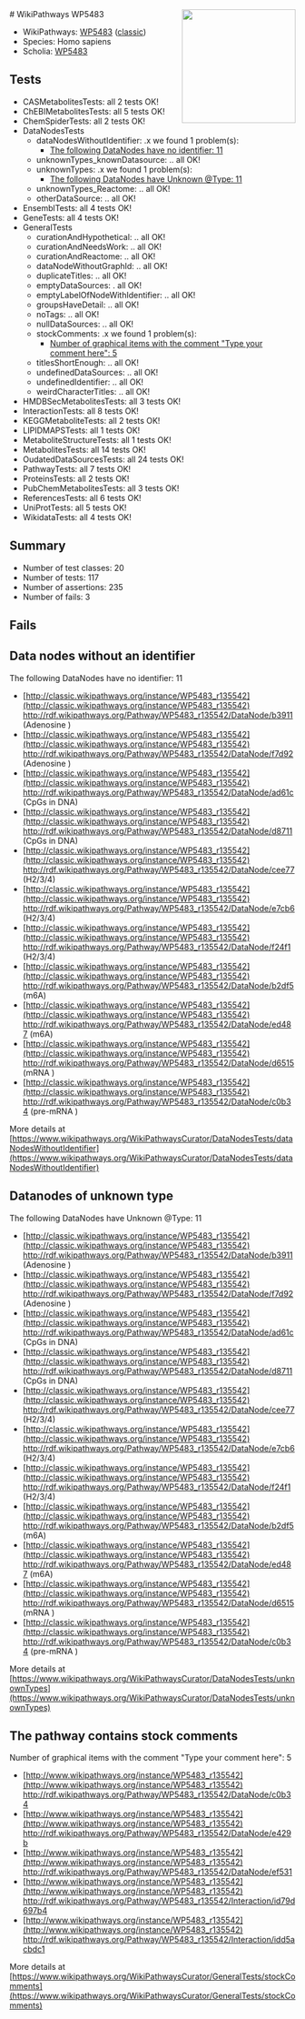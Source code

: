<img style="float: right; width: 200px" src="https://upload.wikimedia.org/wikipedia/commons/thumb/8/83/Wplogo_with_text_500.png/640px-Wplogo_with_text_500.png" />
# WikiPathways WP5483

* WikiPathways: [WP5483](https://wikipathways.org/pathways/WP5483) ([classic](https://classic.wikipathways.org/instance/WP5483))
* Species: Homo sapiens
* Scholia: [WP5483](https://scholia.toolforge.org/wikipathways/WP5483)
## Tests
* CASMetabolitesTests: all 2 tests OK!
* ChEBIMetabolitesTests: all 5 tests OK!
* ChemSpiderTests: all 2 tests OK!
* DataNodesTests
    * dataNodesWithoutIdentifier: .x we found 1 problem(s):
        * [The following DataNodes have no identifier: 11](#8792c491)
    * unknownTypes_knownDatasource: .. all OK!
    * unknownTypes: .x we found 1 problem(s):
        * [The following DataNodes have Unknown @Type: 11](#ef950832)
    * unknownTypes_Reactome: .. all OK!
    * otherDataSource: .. all OK!
* EnsemblTests: all 4 tests OK!
* GeneTests: all 4 tests OK!
* GeneralTests
    * curationAndHypothetical: .. all OK!
    * curationAndNeedsWork: .. all OK!
    * curationAndReactome: .. all OK!
    * dataNodeWithoutGraphId: .. all OK!
    * duplicateTitles: .. all OK!
    * emptyDataSources: . all OK!
    * emptyLabelOfNodeWithIdentifier: .. all OK!
    * groupsHaveDetail: .. all OK!
    * noTags: .. all OK!
    * nullDataSources: .. all OK!
    * stockComments: .x we found 1 problem(s):
        * [Number of graphical items with the comment "Type your comment here": 5](#6f4bfb2d)
    * titlesShortEnough: .. all OK!
    * undefinedDataSources: .. all OK!
    * undefinedIdentifier: .. all OK!
    * weirdCharacterTitles: .. all OK!
* HMDBSecMetabolitesTests: all 3 tests OK!
* InteractionTests: all 8 tests OK!
* KEGGMetaboliteTests: all 2 tests OK!
* LIPIDMAPSTests: all 1 tests OK!
* MetaboliteStructureTests: all 1 tests OK!
* MetabolitesTests: all 14 tests OK!
* OudatedDataSourcesTests: all 24 tests OK!
* PathwayTests: all 7 tests OK!
* ProteinsTests: all 2 tests OK!
* PubChemMetabolitesTests: all 3 tests OK!
* ReferencesTests: all 6 tests OK!
* UniProtTests: all 5 tests OK!
* WikidataTests: all 4 tests OK!


## Summary

* Number of test classes: 20
* Number of tests: 117
* Number of assertions: 235
* Number of fails: 3

## Fails

<a name="8792c491" />

## Data nodes without an identifier

The following DataNodes have no identifier: 11

* [http://classic.wikipathways.org/instance/WP5483_r135542](http://classic.wikipathways.org/instance/WP5483_r135542) http://rdf.wikipathways.org/Pathway/WP5483_r135542/DataNode/b3911 (Adenosine )
* [http://classic.wikipathways.org/instance/WP5483_r135542](http://classic.wikipathways.org/instance/WP5483_r135542) http://rdf.wikipathways.org/Pathway/WP5483_r135542/DataNode/f7d92 (Adenosine )
* [http://classic.wikipathways.org/instance/WP5483_r135542](http://classic.wikipathways.org/instance/WP5483_r135542) http://rdf.wikipathways.org/Pathway/WP5483_r135542/DataNode/ad61c (CpGs in DNA)
* [http://classic.wikipathways.org/instance/WP5483_r135542](http://classic.wikipathways.org/instance/WP5483_r135542) http://rdf.wikipathways.org/Pathway/WP5483_r135542/DataNode/d8711 (CpGs in DNA)
* [http://classic.wikipathways.org/instance/WP5483_r135542](http://classic.wikipathways.org/instance/WP5483_r135542) http://rdf.wikipathways.org/Pathway/WP5483_r135542/DataNode/cee77 (H2/3/4)
* [http://classic.wikipathways.org/instance/WP5483_r135542](http://classic.wikipathways.org/instance/WP5483_r135542) http://rdf.wikipathways.org/Pathway/WP5483_r135542/DataNode/e7cb6 (H2/3/4)
* [http://classic.wikipathways.org/instance/WP5483_r135542](http://classic.wikipathways.org/instance/WP5483_r135542) http://rdf.wikipathways.org/Pathway/WP5483_r135542/DataNode/f24f1 (H2/3/4)
* [http://classic.wikipathways.org/instance/WP5483_r135542](http://classic.wikipathways.org/instance/WP5483_r135542) http://rdf.wikipathways.org/Pathway/WP5483_r135542/DataNode/b2df5 (m6A)
* [http://classic.wikipathways.org/instance/WP5483_r135542](http://classic.wikipathways.org/instance/WP5483_r135542) http://rdf.wikipathways.org/Pathway/WP5483_r135542/DataNode/ed487 (m6A)
* [http://classic.wikipathways.org/instance/WP5483_r135542](http://classic.wikipathways.org/instance/WP5483_r135542) http://rdf.wikipathways.org/Pathway/WP5483_r135542/DataNode/d6515 (mRNA )
* [http://classic.wikipathways.org/instance/WP5483_r135542](http://classic.wikipathways.org/instance/WP5483_r135542) http://rdf.wikipathways.org/Pathway/WP5483_r135542/DataNode/c0b34 (pre-mRNA )


More details at [https://www.wikipathways.org/WikiPathwaysCurator/DataNodesTests/dataNodesWithoutIdentifier](https://www.wikipathways.org/WikiPathwaysCurator/DataNodesTests/dataNodesWithoutIdentifier)

<a name="ef950832" />

## Datanodes of unknown type

The following DataNodes have Unknown @Type: 11

* [http://classic.wikipathways.org/instance/WP5483_r135542](http://classic.wikipathways.org/instance/WP5483_r135542) http://rdf.wikipathways.org/Pathway/WP5483_r135542/DataNode/b3911 (Adenosine )
* [http://classic.wikipathways.org/instance/WP5483_r135542](http://classic.wikipathways.org/instance/WP5483_r135542) http://rdf.wikipathways.org/Pathway/WP5483_r135542/DataNode/f7d92 (Adenosine )
* [http://classic.wikipathways.org/instance/WP5483_r135542](http://classic.wikipathways.org/instance/WP5483_r135542) http://rdf.wikipathways.org/Pathway/WP5483_r135542/DataNode/ad61c (CpGs in DNA)
* [http://classic.wikipathways.org/instance/WP5483_r135542](http://classic.wikipathways.org/instance/WP5483_r135542) http://rdf.wikipathways.org/Pathway/WP5483_r135542/DataNode/d8711 (CpGs in DNA)
* [http://classic.wikipathways.org/instance/WP5483_r135542](http://classic.wikipathways.org/instance/WP5483_r135542) http://rdf.wikipathways.org/Pathway/WP5483_r135542/DataNode/cee77 (H2/3/4)
* [http://classic.wikipathways.org/instance/WP5483_r135542](http://classic.wikipathways.org/instance/WP5483_r135542) http://rdf.wikipathways.org/Pathway/WP5483_r135542/DataNode/e7cb6 (H2/3/4)
* [http://classic.wikipathways.org/instance/WP5483_r135542](http://classic.wikipathways.org/instance/WP5483_r135542) http://rdf.wikipathways.org/Pathway/WP5483_r135542/DataNode/f24f1 (H2/3/4)
* [http://classic.wikipathways.org/instance/WP5483_r135542](http://classic.wikipathways.org/instance/WP5483_r135542) http://rdf.wikipathways.org/Pathway/WP5483_r135542/DataNode/b2df5 (m6A)
* [http://classic.wikipathways.org/instance/WP5483_r135542](http://classic.wikipathways.org/instance/WP5483_r135542) http://rdf.wikipathways.org/Pathway/WP5483_r135542/DataNode/ed487 (m6A)
* [http://classic.wikipathways.org/instance/WP5483_r135542](http://classic.wikipathways.org/instance/WP5483_r135542) http://rdf.wikipathways.org/Pathway/WP5483_r135542/DataNode/d6515 (mRNA )
* [http://classic.wikipathways.org/instance/WP5483_r135542](http://classic.wikipathways.org/instance/WP5483_r135542) http://rdf.wikipathways.org/Pathway/WP5483_r135542/DataNode/c0b34 (pre-mRNA )


More details at [https://www.wikipathways.org/WikiPathwaysCurator/DataNodesTests/unknownTypes](https://www.wikipathways.org/WikiPathwaysCurator/DataNodesTests/unknownTypes)

<a name="6f4bfb2d" />

## The pathway contains stock comments

Number of graphical items with the comment "Type your comment here": 5

* [http://www.wikipathways.org/instance/WP5483_r135542](http://www.wikipathways.org/instance/WP5483_r135542) http://rdf.wikipathways.org/Pathway/WP5483_r135542/DataNode/c0b34
* [http://www.wikipathways.org/instance/WP5483_r135542](http://www.wikipathways.org/instance/WP5483_r135542) http://rdf.wikipathways.org/Pathway/WP5483_r135542/DataNode/e429b
* [http://www.wikipathways.org/instance/WP5483_r135542](http://www.wikipathways.org/instance/WP5483_r135542) http://rdf.wikipathways.org/Pathway/WP5483_r135542/DataNode/ef531
* [http://www.wikipathways.org/instance/WP5483_r135542](http://www.wikipathways.org/instance/WP5483_r135542) http://rdf.wikipathways.org/Pathway/WP5483_r135542/Interaction/id79d697b4
* [http://www.wikipathways.org/instance/WP5483_r135542](http://www.wikipathways.org/instance/WP5483_r135542) http://rdf.wikipathways.org/Pathway/WP5483_r135542/Interaction/idd5acbdc1


More details at [https://www.wikipathways.org/WikiPathwaysCurator/GeneralTests/stockComments](https://www.wikipathways.org/WikiPathwaysCurator/GeneralTests/stockComments)

